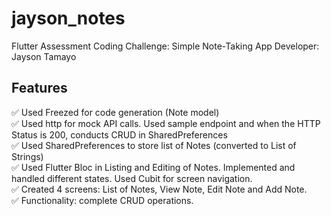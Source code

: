 # jayson_notes

Flutter Assessment Coding Challenge: Simple Note-Taking App
Developer: Jayson Tamayo

## Features

:white_check_mark: Used Freezed for code generation (Note model)  
:white_check_mark: Used http for mock API calls. Used sample endpoint and when the HTTP Status is 200, conducts CRUD in SharedPreferences  
:white_check_mark: Used SharedPreferences to store list of Notes (converted to List of Strings)  
:white_check_mark: Used Flutter Bloc in Listing and Editing of Notes. Implemented and handled different states. Used Cubit for screen navigation.  
:white_check_mark: Created 4 screens: List of Notes, View Note, Edit Note and Add Note.  
:white_check_mark: Functionality: complete CRUD operations.